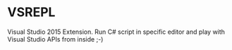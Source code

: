 # VSREPL
Visual Studio 2015 Extension. Run C# script in specific editor and play with Visual Studio APIs from inside ;-)

